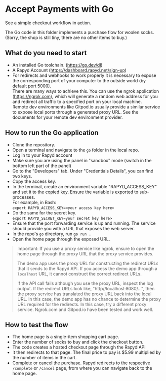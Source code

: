 # Accept Payments with Go
See a simple checkout workflow in action.

The Go code in this folder implements a purchase flow for woolen socks. (Sorry, the shop is still tiny, there are no other items to buy.) 


## What do you need to start
- An installed Go toolchain. (https://go.dev/dl)
- A Rapyd Account (https://dashboard.rapyd.net/sign-up)
- For redirects and webhooks to work properly it is necessary to expose the corresponding port of your computer to the outside world (by default port 5000). \
  There are many ways to achieve this. You can use the ngrok application (https://ngrok.com), which will generate a random web address for you and redirect all traffic to a specified port on your local machine. \
  Remote dev environments like Gitpod.io usually provide a similar service to expose local ports through a generated proxy URL. See the documents for your remote dev environment provider.
 
## How to run the Go application
- Clone the repository. 
- Open a terminal and navigate to the `go` folder in the local repo.
- Log in to your Rapyd account
- Make sure you are using the panel in "sandbox" mode (switch in the bottom left part of the panel)
- Go to the "Developers" tab. Under "Credentials Details", you can find two keys. 
- Copy the access key. 
- In the terminal, create an environment variable "RAPYD_ACCESS_KEY" and set it to the copied key. Ensure the variable is exported to sub-processes.\
   For example, in Bash:\
   `export RAPYD_ACCESS_KEY=<your access key here>`
- Do the same for the secret key.\
   `export RAPYD_SECRET_KEY=your secret key here>` 
- Ensure that the port forwarding service is up and running. The service should provide you with a URL that exposes the web server.
- In the repo's `go` directory, run `go run .`
- Open the home page through the exposed URL.

> Important: If you use a proxy service like ngrok, ensure to open the home page through the proxy URL that the proxy service provides.
>
> The demo app uses the proxy URL for constructing the redirect URLs that it sends to the Rapyd API. If you access the demo app through a `localhost` URL, it cannot construct the correct redirect URLs.
>
> If the API call fails although you use the proxy URL, inspect the log output. If the redirect URLs look like, "http//localhost:8080/...", then the proxy service has translated the proxy URL back into the local URL. In this case, the demo app has no chance to determine the proxy URL required for the redirects. In this case, try a different proxy service. Ngrok.com and Gitpod.io have been tested and work well.

## How to test the flow
- The home page is a single-item shopping cart page. 
- Enter the number of socks to buy and click the checkout button.
- The code creates a hosted checkout page through the Rapyd API
- It then redirects to that page. The final price to pay is $5.99 multiplied by the number of items in the cart.
- Complete or cancel the purchase. Rapyd redirects to the respective `/complete` or `/cancel` page, from where you can navigate back to the home page.
